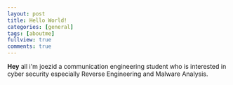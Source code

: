 ```yaml
---
layout: post
title: Hello World!
categories: [general]
tags: [aboutme]
fullview: true
comments: true
---
```


**Hey** all i'm joezid a communication engineering student who is interested in cyber security especially Reverse Engineering and Malware Analysis.
